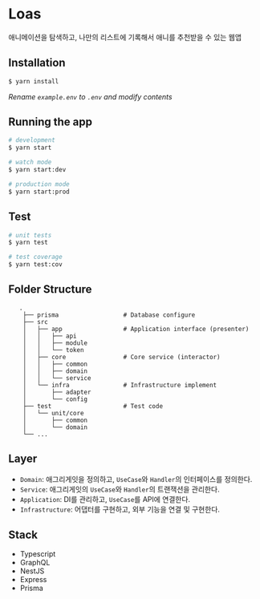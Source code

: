 # Loas

애니메이션을 탐색하고, 나만의 리스트에 기록해서 애니를 추천받을 수 있는 웹앱

## Installation

```bash
$ yarn install
```

_Rename `example.env` to `.env` and modify contents_
<br/>

## Running the app

```bash
# development
$ yarn start

# watch mode
$ yarn start:dev

# production mode
$ yarn start:prod
```

## Test

```bash
# unit tests
$ yarn test

# test coverage
$ yarn test:cov
```

## Folder Structure

```
   .
    ├── prisma                  # Database configure
    ├── src
    │   ├── app                 # Application interface (presenter)
    │   │   ├── api
    │   │   ├── module
    │   │   └── token
    │   ├── core                # Core service (interactor)
    │   │   ├── common
    │   │   ├── domain
    │   │   └── service
    │   └── infra               # Infrastructure implement
    │       ├── adapter
    │       └── config
    ├── test                    # Test code
    │   └── unit/core
    │       ├── common
    │       └── domain
    └── ...
```

## Layer

- `Domain`: 애그리게잇을 정의하고, `UseCase`와 `Handler`의 인터페이스를 정의한다.
- `Service`: 애그리게잇의 `UseCase`와 `Handler`의 트랜잭션을 관리한다.
- `Application`: DI를 관리하고, `UseCase`를 API에 연결한다.
- `Infrastructure`: 어댑터를 구현하고, 외부 기능을 연결 및 구현한다.

## Stack

- Typescript
- GraphQL
- NestJS
- Express
- Prisma
